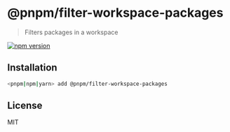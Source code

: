 # @pnpm/filter-workspace-packages

> Filters packages in a workspace

[![npm version](https://img.shields.io/npm/v/@pnpm/filter-workspace-packages.svg)](https://www.npmjs.com/package/@pnpm/filter-workspace-packages)

## Installation

```sh
<pnpm|npm|yarn> add @pnpm/filter-workspace-packages
```

## License

MIT
